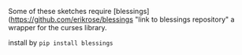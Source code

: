 Some of these sketches require [blessings](https://github.com/erikrose/blessings "link to blessings repository" a wrapper for the curses library.

install by `pip install blessings`
